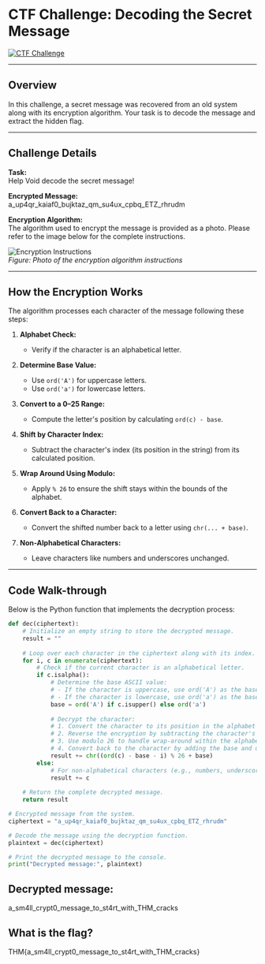 # CTF Challenge: Decoding the Secret Message

[![CTF Challenge](https://img.shields.io/badge/CTF-Challenge-blue)](https://github.com/your-repo)

---

## Overview

In this challenge, a secret message was recovered from an old system along with its encryption algorithm. Your task is to decode the message and extract the hidden flag.

---

## Challenge Details

**Task:**  
Help Void decode the secret message!

**Encrypted Message:**  
a_up4qr_kaiaf0_bujktaz_qm_su4ux_cpbq_ETZ_rhrudm


**Encryption Algorithm:**  
The algorithm used to encrypt the message is provided as a photo. Please refer to the image below for the complete instructions.

![Encryption Instructions](https://github.com/user-attachments/assets/5e5fdd9d-4056-43b3-9273-94678cb55824)  
*Figure: Photo of the encryption algorithm instructions*

---

## How the Encryption Works

The algorithm processes each character of the message following these steps:

1. **Alphabet Check:**  
   - Verify if the character is an alphabetical letter.
   
2. **Determine Base Value:**  
   - Use `ord('A')` for uppercase letters.
   - Use `ord('a')` for lowercase letters.

3. **Convert to a 0–25 Range:**  
   - Compute the letter's position by calculating `ord(c) - base`.

4. **Shift by Character Index:**  
   - Subtract the character's index (its position in the string) from its calculated position.

5. **Wrap Around Using Modulo:**  
   - Apply `% 26` to ensure the shift stays within the bounds of the alphabet.

6. **Convert Back to a Character:**  
   - Convert the shifted number back to a letter using `chr(... + base)`.

7. **Non-Alphabetical Characters:**  
   - Leave characters like numbers and underscores unchanged.

---
## Code Walk-through

Below is the Python function that implements the decryption process:

```python
def dec(ciphertext):
    # Initialize an empty string to store the decrypted message.
    result = ""
    
    # Loop over each character in the ciphertext along with its index.
    for i, c in enumerate(ciphertext):
        # Check if the current character is an alphabetical letter.
        if c.isalpha():
            # Determine the base ASCII value:
            # - If the character is uppercase, use ord('A') as the base.
            # - If the character is lowercase, use ord('a') as the base.
            base = ord('A') if c.isupper() else ord('a')
            
            # Decrypt the character:
            # 1. Convert the character to its position in the alphabet (0-25) using ord(c) - base.
            # 2. Reverse the encryption by subtracting the character's index (i).
            # 3. Use modulo 26 to handle wrap-around within the alphabet.
            # 4. Convert back to the character by adding the base and using chr().
            result += chr((ord(c) - base - i) % 26 + base)
        else:
            # For non-alphabetical characters (e.g., numbers, underscores), keep them unchanged.
            result += c
    
    # Return the complete decrypted message.
    return result

# Encrypted message from the system.
ciphertext = "a_up4qr_kaiaf0_bujktaz_qm_su4ux_cpbq_ETZ_rhrudm"

# Decode the message using the decryption function.
plaintext = dec(ciphertext)

# Print the decrypted message to the console.
print("Decrypted message:", plaintext)
```

## Decrypted message: 
a_sm4ll_crypt0_message_to_st4rt_with_THM_cracks

## What is the flag?
THM{a_sm4ll_crypt0_message_to_st4rt_with_THM_cracks}
